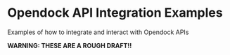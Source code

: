 # Opendock API Integration Examples

Examples of how to integrate and interact with Opendock APIs

**WARNING: THESE ARE A ROUGH DRAFT!!**
